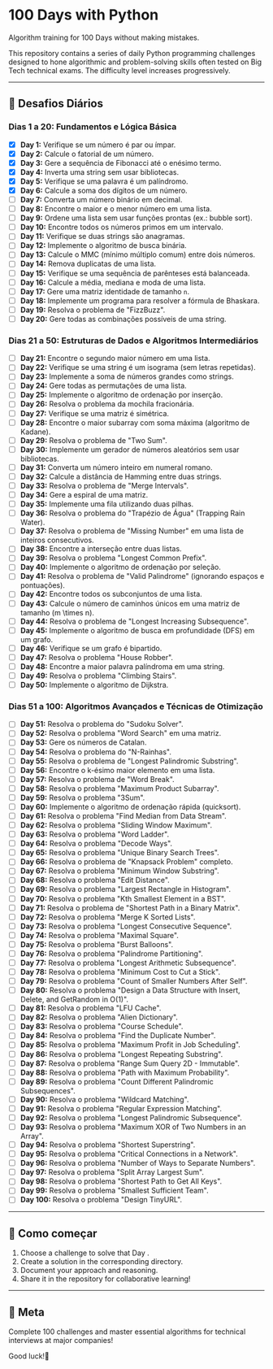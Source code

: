 # 100 Days with Python  
Algorithm training for 100 Days without making mistakes.

This repository contains a series of daily Python programming challenges designed to hone algorithmic and problem-solving skills often tested on Big Tech technical exams. The difficulty level increases progressively.

---

## 📅 Desafios Diários

### **Dias 1 a 20: Fundamentos e Lógica Básica**
- [x] **Day 1:** Verifique se um número é par ou ímpar.
- [x] **Day 2:** Calcule o fatorial de um número.
- [x] **Day 3:** Gere a sequência de Fibonacci até o enésimo termo.
- [x] **Day 4:** Inverta uma string sem usar bibliotecas.
- [x] **Day 5:** Verifique se uma palavra é um palíndromo.
- [x] **Day 6:** Calcule a soma dos dígitos de um número.
- [ ] **Day 7:** Converta um número binário em decimal.
- [ ] **Day 8:** Encontre o maior e o menor número em uma lista.
- [ ] **Day 9:** Ordene uma lista sem usar funções prontas (ex.: bubble sort).
- [ ] **Day 10:** Encontre todos os números primos em um intervalo.
- [ ] **Day 11:** Verifique se duas strings são anagramas.
- [ ] **Day 12:** Implemente o algoritmo de busca binária.
- [ ] **Day 13:** Calcule o MMC (mínimo múltiplo comum) entre dois números.
- [ ] **Day 14:** Remova duplicatas de uma lista.
- [ ] **Day 15:** Verifique se uma sequência de parênteses está balanceada.
- [ ] **Day 16:** Calcule a média, mediana e moda de uma lista.
- [ ] **Day 17:** Gere uma matriz identidade de tamanho `n`.
- [ ] **Day 18:** Implemente um programa para resolver a fórmula de Bhaskara.
- [ ] **Day 19:** Resolva o problema de "FizzBuzz".
- [ ] **Day 20:** Gere todas as combinações possíveis de uma string.

### **Dias 21 a 50: Estruturas de Dados e Algoritmos Intermediários**
- [ ] **Day 21:** Encontre o segundo maior número em uma lista.
- [ ] **Day 22:** Verifique se uma string é um isograma (sem letras repetidas).
- [ ] **Day 23:** Implemente a soma de números grandes como strings.
- [ ] **Day 24:** Gere todas as permutações de uma lista.
- [ ] **Day 25:** Implemente o algoritmo de ordenação por inserção.
- [ ] **Day 26:** Resolva o problema da mochila fracionária.
- [ ] **Day 27:** Verifique se uma matriz é simétrica.
- [ ] **Day 28:** Encontre o maior subarray com soma máxima (algoritmo de Kadane).
- [ ] **Day 29:** Resolva o problema de "Two Sum".
- [ ] **Day 30:** Implemente um gerador de números aleatórios sem usar bibliotecas.
- [ ] **Day 31:** Converta um número inteiro em numeral romano.
- [ ] **Day 32:** Calcule a distância de Hamming entre duas strings.
- [ ] **Day 33:** Resolva o problema de "Merge Intervals".
- [ ] **Day 34:** Gere a espiral de uma matriz.
- [ ] **Day 35:** Implemente uma fila utilizando duas pilhas.
- [ ] **Day 36:** Resolva o problema do "Trapézio de Água" (Trapping Rain Water).
- [ ] **Day 37:** Resolva o problema de "Missing Number" em uma lista de inteiros consecutivos.
- [ ] **Day 38:** Encontre a interseção entre duas listas.
- [ ] **Day 39:** Resolva o problema "Longest Common Prefix".
- [ ] **Day 40:** Implemente o algoritmo de ordenação por seleção.
- [ ] **Day 41:** Resolva o problema de "Valid Palindrome" (ignorando espaços e pontuações).
- [ ] **Day 42:** Encontre todos os subconjuntos de uma lista.
- [ ] **Day 43:** Calcule o número de caminhos únicos em uma matriz de tamanho \(m \times n\).
- [ ] **Day 44:** Resolva o problema de "Longest Increasing Subsequence".
- [ ] **Day 45:** Implemente o algoritmo de busca em profundidade (DFS) em um grafo.
- [ ] **Day 46:** Verifique se um grafo é bipartido.
- [ ] **Day 47:** Resolva o problema "House Robber".
- [ ] **Day 48:** Encontre a maior palavra palíndroma em uma string.
- [ ] **Day 49:** Resolva o problema "Climbing Stairs".
- [ ] **Day 50:** Implemente o algoritmo de Dijkstra.

### **Dias 51 a 100: Algoritmos Avançados e Técnicas de Otimização**
- [ ] **Day 51:** Resolva o problema do "Sudoku Solver".
- [ ] **Day 52:** Resolva o problema "Word Search" em uma matriz.
- [ ] **Day 53:** Gere os números de Catalan.
- [ ] **Day 54:** Resolva o problema do "N-Rainhas".
- [ ] **Day 55:** Resolva o problema de "Longest Palindromic Substring".
- [ ] **Day 56:** Encontre o k-ésimo maior elemento em uma lista.
- [ ] **Day 57:** Resolva o problema de "Word Break".
- [ ] **Day 58:** Resolva o problema "Maximum Product Subarray".
- [ ] **Day 59:** Resolva o problema "3Sum".
- [ ] **Day 60:** Implemente o algoritmo de ordenação rápida (quicksort).
- [ ] **Day 61:** Resolva o problema "Find Median from Data Stream".
- [ ] **Day 62:** Resolva o problema "Sliding Window Maximum".
- [ ] **Day 63:** Resolva o problema "Word Ladder".
- [ ] **Day 64:** Resolva o problema "Decode Ways".
- [ ] **Day 65:** Resolva o problema "Unique Binary Search Trees".
- [ ] **Day 66:** Resolva o problema de "Knapsack Problem" completo.
- [ ] **Day 67:** Resolva o problema "Minimum Window Substring".
- [ ] **Day 68:** Resolva o problema "Edit Distance".
- [ ] **Day 69:** Resolva o problema "Largest Rectangle in Histogram".
- [ ] **Day 70:** Resolva o problema "Kth Smallest Element in a BST".
- [ ] **Day 71:** Resolva o problema de "Shortest Path in a Binary Matrix".
- [ ] **Day 72:** Resolva o problema "Merge K Sorted Lists".
- [ ] **Day 73:** Resolva o problema "Longest Consecutive Sequence".
- [ ] **Day 74:** Resolva o problema "Maximal Square".
- [ ] **Day 75:** Resolva o problema "Burst Balloons".
- [ ] **Day 76:** Resolva o problema "Palindrome Partitioning".
- [ ] **Day 77:** Resolva o problema "Longest Arithmetic Subsequence".
- [ ] **Day 78:** Resolva o problema "Minimum Cost to Cut a Stick".
- [ ] **Day 79:** Resolva o problema "Count of Smaller Numbers After Self".
- [ ] **Day 80:** Resolva o problema "Design a Data Structure with Insert, Delete, and GetRandom in O(1)".
- [ ] **Day 81:** Resolva o problema "LFU Cache".
- [ ] **Day 82:** Resolva o problema "Alien Dictionary".
- [ ] **Day 83:** Resolva o problema "Course Schedule".
- [ ] **Day 84:** Resolva o problema "Find the Duplicate Number".
- [ ] **Day 85:** Resolva o problema "Maximum Profit in Job Scheduling".
- [ ] **Day 86:** Resolva o problema "Longest Repeating Substring".
- [ ] **Day 87:** Resolva o problema "Range Sum Query 2D - Immutable".
- [ ] **Day 88:** Resolva o problema "Path with Maximum Probability".
- [ ] **Day 89:** Resolva o problema "Count Different Palindromic Subsequences".
- [ ] **Day 90:** Resolva o problema "Wildcard Matching".
- [ ] **Day 91:** Resolva o problema "Regular Expression Matching".
- [ ] **Day 92:** Resolva o problema "Longest Palindromic Subsequence".
- [ ] **Day 93:** Resolva o problema "Maximum XOR of Two Numbers in an Array".
- [ ] **Day 94:** Resolva o problema "Shortest Superstring".
- [ ] **Day 95:** Resolva o problema "Critical Connections in a Network".
- [ ] **Day 96:** Resolva o problema "Number of Ways to Separate Numbers".
- [ ] **Day 97:** Resolva o problema "Split Array Largest Sum".
- [ ] **Day 98:** Resolva o problema "Shortest Path to Get All Keys".
- [ ] **Day 99:** Resolva o problema "Smallest Sufficient Team".
- [ ] **Day 100:** Resolva o problema "Design TinyURL".

---

## 🚀 Como começar
1. Choose a challenge to solve that Day .
2. Create a solution in the corresponding directory.
3. Document your approach and reasoning.
4. Share it in the repository for collaborative learning!

---

## 📌 Meta
Complete 100 challenges and master essential algorithms for technical interviews at major companies!

Good luck!🚀
